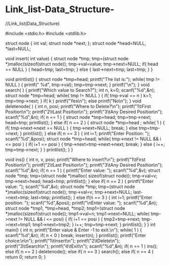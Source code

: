 # Link_list-Data_Structure-
//Link_list(Data_Structure)

#include <stdio.h>
#include <stdlib.h>

struct node
{
    int val;
    struct node *next;
};
struct node *head=NULL, *last=NULL;

void insert( int value)
{
    struct node *tmp;
    tmp=(struct node *)malloc(sizeof(struct node));
    tmp->val=value;
    tmp->next=NULL;
    if( head == NULL )
    {
        head=tmp;
        last=tmp;
    }
    else
    {
        last->next=tmp;
        last=tmp;
    }
}

void printlist()
{
    struct node *tmp=head;
    printf("The list is:");
    while( tmp != NULL )
    {
        printf(" %d", tmp->val);
        tmp=tmp->next;
    }
    printf("\n");
}
void search( )
{
    printf("Which value to Search?");
    int n, k=0;
    scanf("%d",&n);
    struct node *tmp=head;
    while( tmp != NULL )
    {
        if( tmp->val == n )
            k=1;
        tmp=tmp->next;
    }
    if( k )
        printf("Yes\n");
    else
        printf("No\n");
}
void deletenode( )
{
    int n, posi;
    printf("Where to Delete?\n");
    printf("1\tFirst Position\n");
    printf("2\tLast Position\n");
    printf("3\tAny Desired Position\n");
    scanf("%d",&n);
    if( n == 1 )
    {
        struct node *tmp=head;
        tmp=tmp->next;
        head=tmp;
        printlist();
    }
    else if( n == 2 )
    {
        struct node *tmp=head ;
        while( 1 )
        {
            if( tmp->next->next == NULL )
            {
                tmp->next=NULL;
                break;
            }
            else
                tmp=tmp->next;
        }
        printlist();
    }
    else if( n == 3 )
    {
        int i=1;
        printf("Enter Position: ");
        scanf("%d",&posi);
        struct node *tmp=head;
        while( tmp->next != NULL && i <= posi )
        {
            if( i+1 == posi )
            {
                tmp->next=tmp->next->next;
                break;
            }
            else
            {
                i++;
                tmp=tmp->next;
            }
        }
        printlist();
    }
}

void ins()
{
    int n, v, posi;
    printf("Where to insert?\n");
    printf("1\tFirst Position\n");
    printf("2\tLast Position\n");
    printf("3\tAny Desired Position\n");
    scanf("%d",&n);
    if( n == 1 )
    {
        printf("Enter value: ");
        scanf("%d",&v);
        struct node *tmp;
        tmp=(struct node *)malloc( sizeof(struct node));
        tmp->val=v;
        tmp->next=head;
        head=tmp;
        printlist();
    }
    else if( n == 2 )
    {
        printf("Enter value: ");
        scanf("%d",&v);
        struct node *tmp;
        tmp=(struct node *)malloc(sizeof(struct node));
        tmp->val=v;
        tmp->next=NULL;
        last->next=tmp;
        last=tmp;
        printlist();
    }
    else if(n == 3 )
    {
        int i=1;
        printf("Enter position: ");
        scanf("%d",&posi);
        printf("\nEnter value: ");
        scanf("%d",&n);
        struct node *tmp1, *tmp=head, *tmp2;
        tmp1=(struct node *)malloc(sizeof(struct node));
        tmp1->val=n;
        tmp1->next=NULL;
        while( tmp->next != NULL && i <= posi)
        {
            if( i+1 == posi )
            {
                tmp2=tmp->next;
                tmp->next=tmp1;
                tmp1->next=tmp2;
            }
            i++;
            tmp=tmp->next;
        }
        printlist();
    }
}
int main()
{
    int n;
    printf("Enter value & Enter -1 to exit.\n");
    while( 1 )
    {
        scanf("%d",&n);
        if( n < 0 )
            break;
        insert(n);
    }
    printlist();
    printf("Enter choice:\n\n");
    printf("1\tInsert\n");
    printf("2\tDelete\n");
    printf("3\tSearch\n");
    printf("4\tExit\n");
    scanf("%d",&n);
    if( n == 1 )
        ins();
    else if( n == 2 )
        deletenode();
    else if( n == 3 )
        search();
    else if( n == 4 )
        return 0;
    return 0;
}


